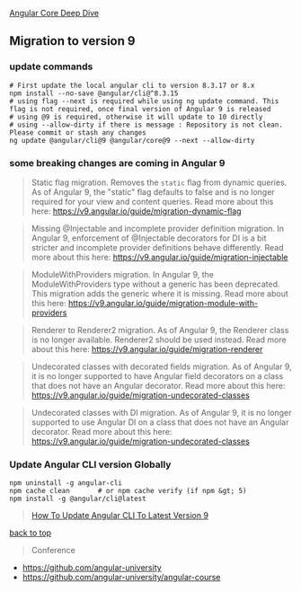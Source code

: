 [Angular Core Deep Dive](#top)

## Migration to version 9

### update commands

```shell
# First update the local angular cli to version 8.3.17 or 8.x
npm install --no-save @angular/cli@^8.3.15
# using flag --next is required while using ng update command. This flag is not required, once final version of Angular 9 is released
# using @9 is required, otherwise it will update to 10 directly
# using --allow-dirty if there is message : Repository is not clean. Please commit or stash any changes
ng update @angular/cli@9 @angular/core@9 --next --allow-dirty
```
### some breaking changes are coming in Angular 9

> Static flag migration.
  Removes the `static` flag from dynamic queries.
  As of Angular 9, the "static" flag defaults to false and is no longer required for your view and content queries.
  Read more about this here: https://v9.angular.io/guide/migration-dynamic-flag

> Missing @Injectable and incomplete provider definition migration.
  In Angular 9, enforcement of @Injectable decorators for DI is a bit stricter and incomplete provider definitions behave differently.
  Read more about this here: https://v9.angular.io/guide/migration-injectable

> ModuleWithProviders migration.
  In Angular 9, the ModuleWithProviders type without a generic has been deprecated.
  This migration adds the generic where it is missing.
  Read more about this here: https://v9.angular.io/guide/migration-module-with-providers

> Renderer to Renderer2 migration.
  As of Angular 9, the Renderer class is no longer available.
  Renderer2 should be used instead.
  Read more about this here: https://v9.angular.io/guide/migration-renderer

> Undecorated classes with decorated fields migration.
  As of Angular 9, it is no longer supported to have Angular field decorators on a class that does not have an Angular decorator.
  Read more about this here: https://v9.angular.io/guide/migration-undecorated-classes

> Undecorated classes with DI migration.
  As of Angular 9, it is no longer supported to use Angular DI on a class that does not have an Angular decorator.
  Read more about this here: https://v9.angular.io/guide/migration-undecorated-classes

### Update Angular CLI version Globally

```shell
npm uninstall -g angular-cli
npm cache clean       # or npm cache verify (if npm &gt; 5)
npm install -g @angular/cli@latest
```

> [How To Update Angular CLI To Latest Version 9](https://www.angularjswiki.com/angular/update-angular-cli-version-ng-update-to-latest-6-7-versions/)

[back to top](#top)



> Conference
- https://github.com/angular-university
- https://github.com/angular-university/angular-course
